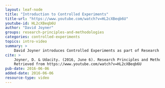 ```yaml
---
layout: leaf-node
title: "Introduction to Controlled Experiments"
title-url: "https://www.youtube.com/watch?v=HL2cXBeqb6U"
youtube-id: HL2cXBeqb6U
author: "David Joyner"
groups: research-principles-and-methodologies
categories: controlled-experiments
topics: intro-video
summary: >
    David Joyner introduces Controlled Experiments as part of Research Principles and Methodologies.
cite: >
    Joyner, D. & Udacity. (2016, June 6). Research Principles and Methodologies: Controlled Experiments Introductory Video.
    Retrieved from https://www.youtube.com/watch?v=HL2cXBeqb6U
pub-date: 2016-06-06
added-date: 2016-06-06
resource-type: video
---
```

